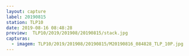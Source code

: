 ```yaml
---
layout: capture
label: 20190815
station: TLP10
date: 2019-08-16 08:48:28
preview:  TLP10/2019/201908/20190815/stack.jpg
capturas:
  - imagem: TLP10/2019/201908/20190815/M20190816_084828_TLP_10P.jpg
---
```

